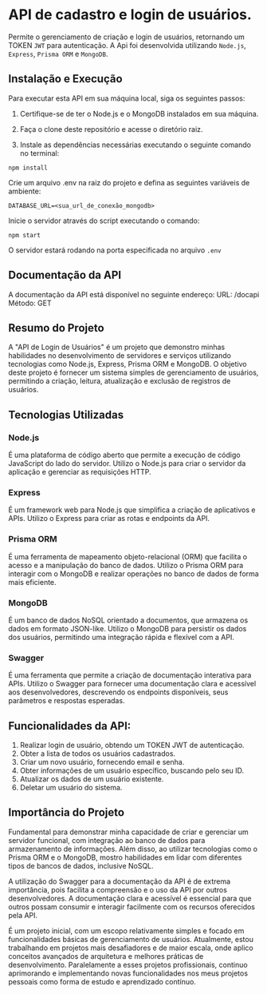 ﻿# API de cadastro e login de usuários.

Permite o gerenciamento de criação e login de usuários, retornando um TOKEN `JWT` para autenticação. A Api foi desenvolvida utilizando `Node.js`, `Express`, `Prisma ORM` e `MongoDB`.

## Instalação e Execução

Para executar esta API em sua máquina local, siga os seguintes passos:

1. Certifique-se de ter o Node.js e o MongoDB instalados em sua máquina.

2. Faça o clone deste repositório e acesse o diretório raiz.

3. Instale as dependências necessárias executando o seguinte comando no terminal:

```
npm install
```

Crie um arquivo .env na raiz do projeto e defina as seguintes variáveis de ambiente:

```PORT=3000
DATABASE_URL=<sua_url_de_conexão_mongodb>
```

Inicie o servidor através do script executando o comando:

```
npm start
``` 

O servidor estará rodando na porta especificada no arquivo `.env`

## Documentação da API

A documentação da API está disponível no seguinte endereço:
URL: /docapi
Método: GET

## Resumo do Projeto

A "API de Login de Usuários" é um projeto que demonstro minhas habilidades no desenvolvimento de servidores e serviços utilizando tecnologias como Node.js, Express, Prisma ORM e MongoDB. O objetivo deste projeto é fornecer um sistema simples de gerenciamento de usuários, permitindo a criação, leitura, atualização e exclusão de registros de usuários.

## Tecnologias Utilizadas

### Node.js

É uma plataforma de código aberto que permite a execução de código JavaScript do lado do servidor. Utilizo o Node.js para criar o servidor da aplicação e gerenciar as requisições HTTP.

### Express

É um framework web para Node.js que simplifica a criação de aplicativos e APIs. Utilizo o Express para criar as rotas e endpoints da API.

### Prisma ORM

É uma ferramenta de mapeamento objeto-relacional (ORM) que facilita o acesso e a manipulação do banco de dados. Utilizo o Prisma ORM para interagir com o MongoDB e realizar operações no banco de dados de forma mais eficiente.

### MongoDB

É um banco de dados NoSQL orientado a documentos, que armazena os dados em formato JSON-like. Utilizo o MongoDB para persistir os dados dos usuários, permitindo uma integração rápida e flexível com a API.

### Swagger

É uma ferramenta que permite a criação de documentação interativa para APIs. Utilizo o Swagger para fornecer uma documentação clara e acessível aos desenvolvedores, descrevendo os endpoints disponíveis, seus parâmetros e respostas esperadas.

## Funcionalidades da API:

1. Realizar login de usuário, obtendo um TOKEN JWT de autenticação.
2. Obter a lista de todos os usuários cadastrados.
3. Criar um novo usuário, fornecendo email e senha.
4. Obter informações de um usuário específico, buscando pelo seu ID.
5. Atualizar os dados de um usuário existente.
6. Deletar um usuário do sistema.

## Importância do Projeto

Fundamental para demonstrar minha capacidade de criar e gerenciar um servidor funcional, com integração ao banco de dados para armazenamento de informações. Além disso, ao utilizar tecnologias como o Prisma ORM e o MongoDB, mostro habilidades em lidar com diferentes tipos de bancos de dados, inclusive NoSQL.

A utilização do Swagger para a documentação da API é de extrema importância, pois facilita a compreensão e o uso da API por outros desenvolvedores. A documentação clara e acessível é essencial para que outros possam consumir e interagir facilmente com os recursos oferecidos pela API.

É um projeto inicial, com um escopo relativamente simples e focado em funcionalidades básicas de gerenciamento de usuários.
Atualmente, estou trabalhando em projetos mais desafiadores e de maior escala, onde aplico conceitos avançados de arquitetura e melhores práticas de desenvolvimento. Paralelamente a esses projetos profissionais, continuo aprimorando e implementando novas funcionalidades nos meus projetos pessoais como forma de estudo e aprendizado contínuo.
